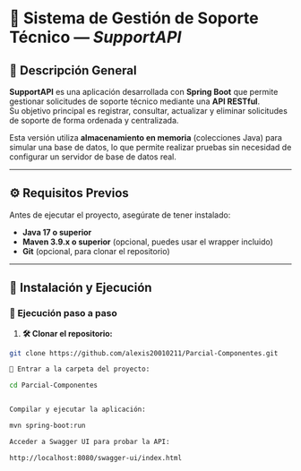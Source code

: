 # 🧰 Sistema de Gestión de Soporte Técnico — *SupportAPI*

## 📖 Descripción General

**SupportAPI** es una aplicación desarrollada con **Spring Boot** que permite gestionar solicitudes de soporte técnico mediante una **API RESTful**.  
Su objetivo principal es registrar, consultar, actualizar y eliminar solicitudes de soporte de forma ordenada y centralizada.

Esta versión utiliza **almacenamiento en memoria** (colecciones Java) para simular una base de datos, lo que permite realizar pruebas sin necesidad de configurar un servidor de base de datos real.

---

## ⚙️ Requisitos Previos

Antes de ejecutar el proyecto, asegúrate de tener instalado:

- **Java 17 o superior**  
- **Maven 3.9.x o superior** (opcional, puedes usar el wrapper incluido)  
- **Git** (opcional, para clonar el repositorio)

---

## 🚀 Instalación y Ejecución



### 🚀 Ejecución paso a paso

1. **🛠 Clonar el repositorio:**

```bash
git clone https://github.com/alexis20010211/Parcial-Componentes.git

📂 Entrar a la carpeta del proyecto:

cd Parcial-Componentes


Compilar y ejecutar la aplicación:

mvn spring-boot:run

Acceder a Swagger UI para probar la API:

http://localhost:8080/swagger-ui/index.html
